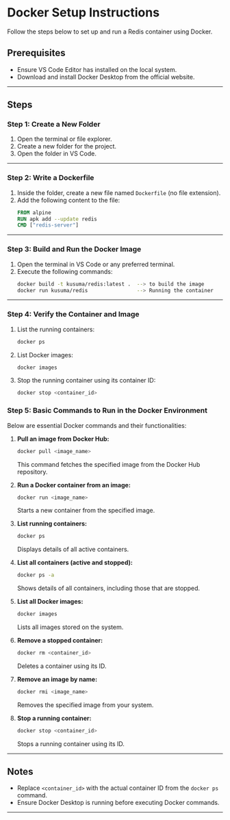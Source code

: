 # Docker Setup Instructions

Follow the steps below to set up and run a Redis container using Docker.

## Prerequisites
- Ensure VS Code Editor has installed on the local system.
- Download and install Docker Desktop from the official website.

---

## Steps

### Step 1: Create a New Folder
1. Open the terminal or file explorer.
2. Create a new folder for the project.
3. Open the folder in VS Code.

---

### Step 2: Write a Dockerfile
1. Inside the folder, create a new file named `Dockerfile` (no file extension).
2. Add the following content to the file:
    ```dockerfile
    FROM alpine
    RUN apk add --update redis
    CMD ["redis-server"]
    ```

---

### Step 3: Build and Run the Docker Image
1. Open the terminal in VS Code or any preferred terminal.
2. Execute the following commands:
    ```bash
    docker build -t kusuma/redis:latest .  --> to build the image
    docker run kusuma/redis                --> Running the container
    ```

---

### Step 4: Verify the Container and Image
1. List the running containers:
    ```bash
    docker ps 
    ```

2. List Docker images:
    ```bash
    docker images
    ```

3. Stop the running container using its container ID:
    ```bash
    docker stop <container_id>
    ```
### Step 5: Basic Commands to Run in the Docker Environment
Below are essential Docker commands and their functionalities:

1. **Pull an image from Docker Hub:**
    ```bash
    docker pull <image_name>
    ```
    This command fetches the specified image from the Docker Hub repository.

2. **Run a Docker container from an image:**
    ```bash
    docker run <image_name>
    ```
    Starts a new container from the specified image.

3. **List running containers:**
    ```bash
    docker ps
    ```
    Displays details of all active containers.

4. **List all containers (active and stopped):**
    ```bash
    docker ps -a
    ```
    Shows details of all containers, including those that are stopped.

5. **List all Docker images:**
    ```bash
    docker images
    ```
    Lists all images stored on the system.

6. **Remove a stopped container:**
    ```bash
    docker rm <container_id>
    ```
    Deletes a container using its ID.

7. **Remove an image by name:**
    ```bash
    docker rmi <image_name>
    ```
    Removes the specified image from your system.

8. **Stop a running container:**
    ```bash
    docker stop <container_id>
    ```
    Stops a running container using its ID.


---

## Notes
- Replace `<container_id>` with the actual container ID from the `docker ps` command.
- Ensure Docker Desktop is running before executing Docker commands.

---
